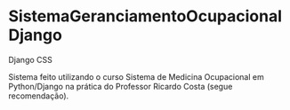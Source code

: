 # SistemaGeranciamentoOcupacionalDjango
Django
CSS

Sistema feito utilizando o curso Sistema de Medicina Ocupacional em Python/Django na prática
do Professor Ricardo Costa (segue recomendação). 

